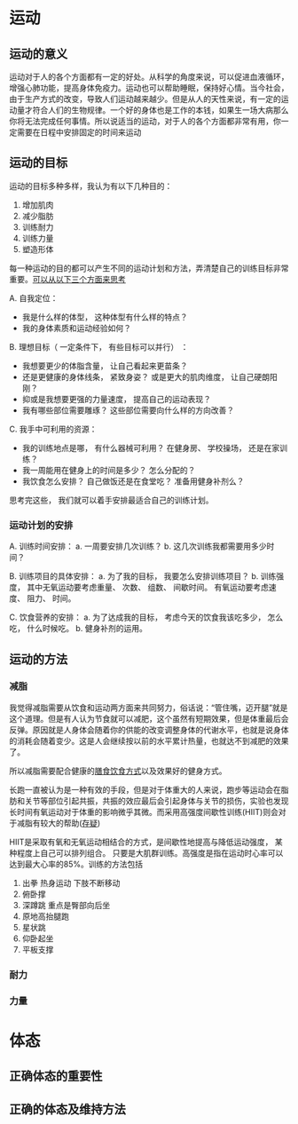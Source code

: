 # 运动
## 运动的意义
运动对于人的各个方面都有一定的好处。从科学的角度来说，可以促进血液循环，增强心肺功能，提高身体免疫力。运动也可以帮助睡眠，保持好心情。当今社会，由于生产方式的改变，导致人们运动越来越少。但是从人的天性来说，有一定的运动量才符合人们的生物规律。一个好的身体也是工作的本钱，如果生一场大病那么你将无法完成任何事情。所以说适当的运动，对于人的各个方面都非常有用，你一定需要在日程中安排固定的时间来运动
## 运动的目标
运动的目标多种多样，我认为有以下几种目的：
1. 增加肌肉
2. 减少脂肪
3. 训练耐力
4. 训练力量
5. 塑造形体

每一种运动的目的都可以产生不同的运动计划和方法，弄清楚自己的训练目标非常重要。[可以从以下三个方面来思考](https://read.douban.com/ebook/4079439/)

A. 自我定位：
 - 我是什么样的体型， 这种体型有什么样的特点？
 - 我的身体素质和运动经验如何？

B. 理想目标（ 一定条件下， 有些目标可以并行） ：
 - 我想要更少的体脂含量， 让自己看起来更苗条？
 - 还是更健康的身体线条， 紧致身姿？ 或是更大的肌肉维度， 让自己硬朗阳刚？
 - 抑或是我想要更强的力量速度， 提高自己的运动表现？
 - 我有哪些部位需要雕琢？ 这些部位需要向什么样的方向改善？

C. 我手中可利用的资源：
 - 我的训练地点是哪， 有什么器械可利用？ 在健身房、 学校操场， 还是在家训练？
 - 我一周能用在健身上的时间是多少？ 怎么分配的？
 - 我饮食怎么安排？ 自己做饭还是在食堂吃？ 准备用健身补剂么？
 
思考完这些， 我们就可以着手安排最适合自己的训练计划。 

### 运动计划的安排

A. 训练时间安排：
a. 一周要安排几次训练？
b. 这几次训练我都需要用多少时间？

B. 训练项目的具体安排：
a. 为了我的目标， 我要怎么安排训练项目？
b. 训练强度， 其中无氧运动要考虑重量、 次数、 组数、 间歇时间。 有氧运动要考虑速度、 阻力、 时间。

C. 饮食营养的安排：
a. 为了达成我的目标， 考虑今天的饮食我该吃多少， 怎么吃， 什么时候吃。
b. 健身补剂的运用。 

## 运动的方法
### 减脂
我觉得减脂需要从饮食和运动两方面来共同努力，俗话说：“管住嘴，迈开腿”就是这个道理。但是有人认为节食就可以减肥，这个虽然有短期效果，但是体重最后会反弹。原因就是人身体会随着你的供能的改变调整身体的代谢水平，也就是说身体的消耗会随着变少。这是人会继续按以前的水平累计热量，也就达不到减肥的效果了。

所以减脂需要配合健康的[膳食饮食方式](https://github.com/cczhong11/my-markdown/blob/master/膳食营养指导.md)以及效果好的健身方式。

长跑一直被认为是一种有效的手段，但是对于体重大的人来说，跑步等运动会在脂肪和关节等部位引起共振，共振的效应最后会引起身体与关节的损伤，实验也发现长时间有氧运动对于体重的影响微乎其微。而采用高强度间歇性训练(HIIT)则会对于减脂有较大的帮助([存疑](https://www.zhihu.com/question/27921835))

HIIT是采取有氧和无氧运动相结合的方式，是间歇性地提高与降低运动强度， 某种程度上自己可以排列组合。 只要是大肌群训练。高强度是指在运动时心率可以达到最大心率的85%。训练的方法包括
1. 出拳 热身运动 下肢不断移动
2. 俯卧撑 
3. 深蹲跳 重点是臀部向后坐
4. 原地高抬腿跑
5. 星状跳
6. 仰卧起坐
7. 平板支撑 

### 耐力
### 力量

# 体态
## 正确体态的重要性
## 正确的体态及维持方法
